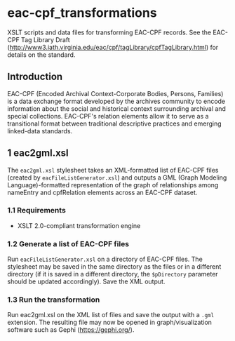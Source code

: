 eac-cpf_transformations
=======================

XSLT scripts and data files for transforming EAC-CPF records. See the EAC-CPF Tag Library Draft (http://www3.iath.virginia.edu/eac/cpf/tagLibrary/cpfTagLibrary.html) for details on the standard.

## Introduction

EAC-CPF (Encoded Archival Context-Corporate Bodies, Persons, Families) is a data exchange format developed by the archives community to encode information about the social and historical context surrounding archival and special collections. EAC-CPF's relation elements allow it to serve as a transitional format between traditional descriptive practices and emerging linked-data standards.

## 1 eac2gml.xsl

The `eac2gml.xsl` stylesheet takes an XML-formatted list of EAC-CPF files (created by `eacFileListGenerator.xsl`) and outputs a GML (Graph Modeling Language)-formatted representation of the graph of relationships among nameEntry and cpfRelation elements across an EAC-CPF dataset.

### 1.1 Requirements

  * XSLT 2.0-compliant transformation engine

### 1.2 Generate a list of EAC-CPF files

   Run `eacFileListGenerator.xsl` on a directory of EAC-CPF files. The stylesheet may be saved in the same directory as the files or in a different directory (if it is saved in a different directory, the `$pDirectory` parameter should be updated accordingly). Save the XML output.
   
### 1.3 Run the transformation

   Run eac2gml.xsl on the XML list of files and save the output with a `.gml` extension. The resulting file may now be opened in graph/visualization software such as Gephi (https://gephi.org/).
